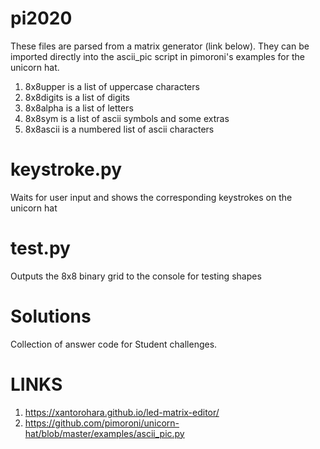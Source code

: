 # pi2020

These files are parsed from a matrix generator (link below).  They can be imported directly into the ascii_pic script in pimoroni's examples for the unicorn hat.

1. 8x8upper is a list of uppercase characters
2. 8x8digits is a list of digits
3. 8x8alpha is a list of letters
4. 8x8sym is a list of ascii symbols and some extras
5. 8x8ascii is a numbered list of ascii characters

# keystroke.py

Waits for user input and shows the corresponding keystrokes on the unicorn hat

# test.py

Outputs the 8x8 binary grid to the console for testing shapes

# Solutions

Collection of answer code for Student challenges.

# LINKS

1. https://xantorohara.github.io/led-matrix-editor/
2. https://github.com/pimoroni/unicorn-hat/blob/master/examples/ascii_pic.py
